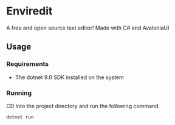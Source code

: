 # Enviredit

A free and open source text editor! Made with C# and AvaloniaUI

## Usage
### Requirements
- The dotnet 9.0 SDK installed on the system

### Running
CD Into the project directory and run the following command
```shell
dotnet run
```